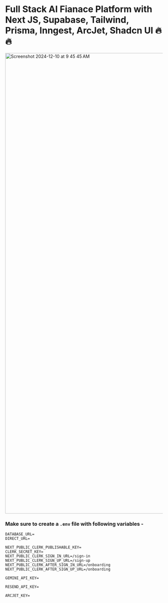# Full Stack AI Fianace Platform with Next JS, Supabase, Tailwind, Prisma, Inngest, ArcJet, Shadcn UI  🔥🔥


<img width="1470" alt="Screenshot 2024-12-10 at 9 45 45 AM" src="">

### Make sure to create a `.env` file with following variables -

```
DATABASE_URL=
DIRECT_URL=

NEXT_PUBLIC_CLERK_PUBLISHABLE_KEY=
CLERK_SECRET_KEY=
NEXT_PUBLIC_CLERK_SIGN_IN_URL=/sign-in
NEXT_PUBLIC_CLERK_SIGN_UP_URL=/sign-up
NEXT_PUBLIC_CLERK_AFTER_SIGN_IN_URL=/onboarding
NEXT_PUBLIC_CLERK_AFTER_SIGN_UP_URL=/onboarding

GEMINI_API_KEY=

RESEND_API_KEY=

ARCJET_KEY=
```

